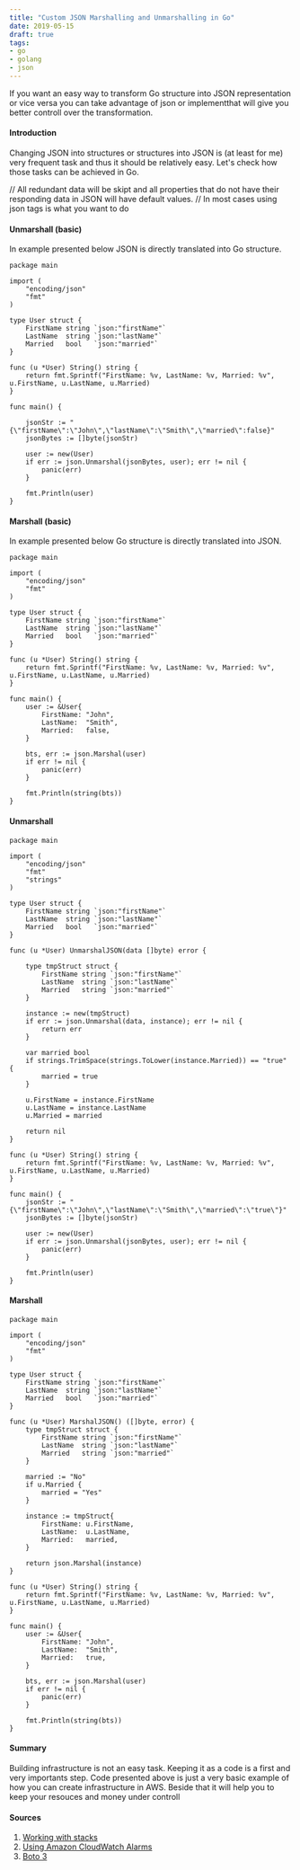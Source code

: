 ```yaml
---
title: "Custom JSON Marshalling and Unmarshalling in Go"
date: 2019-05-15
draft: true
tags:
- go
- golang
- json
---
```


If you want an easy way to transform Go structure into JSON representation or vice versa you can take advantage of json or implementthat will give you better controll over the transformation.
<!--more-->


#### Introduction

Changing JSON into structures or structures into JSON is (at least for me) very frequent task and thus it should be relatively easy.  Let's check how those tasks can be achieved in Go.

// All redundant data will be skipt and all properties that do not have their responding data in JSON will have default values.
// In most cases using json tags is what you want to do


#### Unmarshall (basic)

In example presented below JSON is directly translated into Go structure.

```
package main

import (
	"encoding/json"
	"fmt"
)

type User struct {
	FirstName string `json:"firstName"`
	LastName  string `json:"lastName"`
	Married   bool   `json:"married"`
}

func (u *User) String() string {
	return fmt.Sprintf("FirstName: %v, LastName: %v, Married: %v", u.FirstName, u.LastName, u.Married)
}

func main() {

	jsonStr := "{\"firstName\":\"John\",\"lastName\":\"Smith\",\"married\":false}"
	jsonBytes := []byte(jsonStr)

	user := new(User)
	if err := json.Unmarshal(jsonBytes, user); err != nil {
		panic(err)
	}

	fmt.Println(user)
}
```



#### Marshall (basic)

In example presented below Go structure is directly translated into JSON.

```
package main

import (
	"encoding/json"
	"fmt"
)

type User struct {
	FirstName string `json:"firstName"`
	LastName  string `json:"lastName"`
	Married   bool   `json:"married"`
}

func (u *User) String() string {
	return fmt.Sprintf("FirstName: %v, LastName: %v, Married: %v", u.FirstName, u.LastName, u.Married)
}

func main() {
	user := &User{
		FirstName: "John",
		LastName:  "Smith",
		Married:   false,
	}

	bts, err := json.Marshal(user)
	if err != nil {
		panic(err)
	}

	fmt.Println(string(bts))
}

```



#### Unmarshall
```
package main

import (
	"encoding/json"
	"fmt"
	"strings"
)

type User struct {
	FirstName string `json:"firstName"`
	LastName  string `json:"lastName"`
	Married   bool   `json:"married"`
}

func (u *User) UnmarshalJSON(data []byte) error {

	type tmpStruct struct {
		FirstName string `json:"firstName"`
		LastName  string `json:"lastName"`
		Married   string `json:"married"`
	}

	instance := new(tmpStruct)
	if err := json.Unmarshal(data, instance); err != nil {
		return err
	}

	var married bool
	if strings.TrimSpace(strings.ToLower(instance.Married)) == "true" {
		married = true
	}

	u.FirstName = instance.FirstName
	u.LastName = instance.LastName
	u.Married = married

	return nil
}

func (u *User) String() string {
	return fmt.Sprintf("FirstName: %v, LastName: %v, Married: %v", u.FirstName, u.LastName, u.Married)
}

func main() {
	jsonStr := "{\"firstName\":\"John\",\"lastName\":\"Smith\",\"married\":\"true\"}"
	jsonBytes := []byte(jsonStr)

	user := new(User)
	if err := json.Unmarshal(jsonBytes, user); err != nil {
		panic(err)
	}

	fmt.Println(user)
}
```



#### Marshall

```
package main

import (
	"encoding/json"
	"fmt"
)

type User struct {
	FirstName string `json:"firstName"`
	LastName  string `json:"lastName"`
	Married   bool   `json:"married"`
}

func (u *User) MarshalJSON() ([]byte, error) {
	type tmpStruct struct {
		FirstName string `json:"firstName"`
		LastName  string `json:"lastName"`
		Married   string `json:"married"`
	}

	married := "No"
	if u.Married {
		married = "Yes"
	}

	instance := tmpStruct{
		FirstName: u.FirstName,
		LastName:  u.LastName,
		Married:   married,
	}

	return json.Marshal(instance)
}

func (u *User) String() string {
	return fmt.Sprintf("FirstName: %v, LastName: %v, Married: %v", u.FirstName, u.LastName, u.Married)
}

func main() {
	user := &User{
		FirstName: "John",
		LastName:  "Smith",
		Married:   true,
	}

	bts, err := json.Marshal(user)
	if err != nil {
		panic(err)
	}

	fmt.Println(string(bts))
}
```



#### Summary

Building infrastructure is not an easy task. Keeping it as a code is a first and very importants step. Code presented above is just a very basic example of how you can create infrastructure in AWS. Beside that it will help you to keep your resouces and money under controll 



#### Sources
1. [Working with stacks](https://docs.aws.amazon.com/AWSCloudFormation/latest/UserGuide/stacks.html)
2. [Using Amazon CloudWatch Alarms](https://docs.aws.amazon.com/AmazonCloudWatch/latest/monitoring/AlarmThatSendsEmail.html)
3. [Boto 3](https://boto3.amazonaws.com/v1/documentation/api/latest/index.html)
